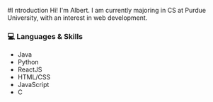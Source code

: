 #I ntroduction
Hi! I'm Albert. I am currently majoring in CS at Purdue University, with an interest in web development.

### 💻 Languages & Skills
* Java
* Python
* ReactJS
* HTML/CSS
* JavaScript
* C


